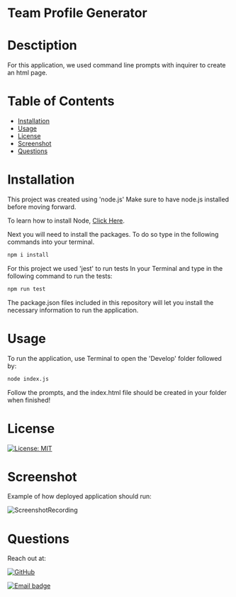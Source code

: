 # Team Profile Generator

# Desctiption
For this application, we used command line prompts with inquirer to create an html page.

# Table of Contents
  * [Installation](#Installation)
  * [Usage](#Usage)
  * [License](#License)
  * [Screenshot](#Screenshot)
  * [Questions](#Questions)

# Installation
This project was created using 'node.js' Make sure to have node.js installed before moving forward.

To learn how to install Node, [Click Here](https://nodejs.org/en/download/package-manager/).


Next you will need to install the packages. To do so type in the following commands into your terminal.

```bash
npm i install
```

For this project we used 'jest' to run tests
In your Terminal and type in the following command to run the tests:

```bash
npm run test
```
The package.json files included in this repository will let you install the necessary information to run the application.

# Usage
To run the application, use Terminal to open the 'Develop' folder followed by:

```bash
node index.js
```
Follow the prompts, and the index.html file should be created in your folder when finished!
# License

[![License: MIT](https://img.shields.io/badge/License-MIT-red.svg)](https://kuyajasper.mit-license.org)


# Screenshot

Example of how deployed application should run:

![ScreenshotRecording](./ScreenShot/ScreenRecording.gif)

# Questions

Reach out at:

[![GitHub](https://img.shields.io/badge/GitHub-100000?style=for-the-badge&logo=github&logoColor=white)](https://github.com/KuyaJasper)

[![Email badge](https://img.shields.io/badge/Email-abarquezj1@gmail.com-red.svg)](mailto:abarquezj1@gmail.com)

